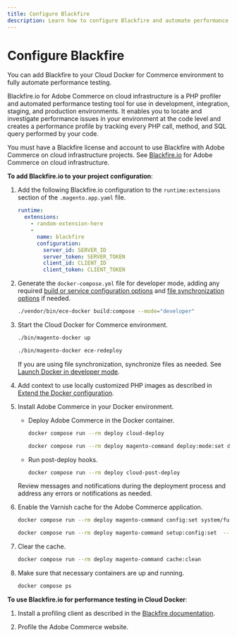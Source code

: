 ```yaml
---
title: Configure Blackfire
description: Learn how to configure Blackfire and automate performance testing.
---
```


# Configure Blackfire

You can add Blackfire to your Cloud Docker for Commerce environment to fully automate performance testing.

Blackfire.io for Adobe Commerce on cloud infrastructure is a PHP profiler and automated performance testing tool for use in development, integration, staging, and production environments. It enables you to locate and investigate performance issues in your environment at the code level and creates a performance profile by tracking every PHP call, method, and SQL query performed by your code.

<InlineAlert variant="warning" slots="text"/>

You must have a Blackfire license and account to use Blackfire with Adobe Commerce on cloud infrastructure projects. See [Blackfire.io][] for Adobe Commerce on cloud infrastructure.

**To add Blackfire.io to your project configuration**:

1. Add the following Blackfire.io configuration to the `runtime:extensions` section of the `.magento.app.yaml` file.

   ```yaml
   runtime:
     extensions:
       - random-extension-here
       -
         name: blackfire
         configuration:
           server_id: SERVER_ID
           server_token: SERVER_TOKEN
           client_id: CLIENT_ID
           client_token: CLIENT_TOKEN
   ```

1. Generate the `docker-compose.yml` file for developer mode, adding any required [build or service configuration options](../quick-reference.md) and [file synchronization options](../setup/synchronize-data.md#file-synchronization-options) if needed.

   ```bash
   ./vendor/bin/ece-docker build:compose --mode="developer"
   ```

1. Start the Cloud Docker for Commerce environment.

   ```bash
   ./bin/magento-docker up
   ```

   ```bash
   ./bin/magento-docker ece-redeploy
   ```

   <!-- <InlineAlert variant="info" slots="text"/> -->

   If you are using file synchronization, synchronize files as needed. See [Launch Docker in developer mode](../deploy/developer-mode.md).

1. Add context to use locally customized PHP images as described in [Extend the Docker configuration](../configure/extend-docker-configuration.md).

1. Install Adobe Commerce in your Docker environment.

   -  Deploy Adobe Commerce in the Docker container.

      ```bash
      docker compose run --rm deploy cloud-deploy
      ```

      ```bash
      docker compose run --rm deploy magento-command deploy:mode:set developer
      ```

   -  Run post-deploy hooks.

      ```bash
      docker compose run --rm deploy cloud-post-deploy
      ```

   <!-- <InlineAlert variant="help" slots="text"/> -->

   Review messages and notifications during the deployment process and address any errors or notifications as needed.

1. Enable the Varnish cache for the Adobe Commerce application.

   ```bash
   docker compose run --rm deploy magento-command config:set system/full_page_cache/caching_application 2 --lock-env
   ```

   ```bash
   docker compose run --rm deploy magento-command setup:config:set  --http-cache-hosts=varnish
   ```

1. Clear the cache.

   ```bash
   docker compose run --rm deploy magento-command cache:clean
   ```

1. Make sure that necessary containers are up and running.

   ```bash
   docker compose ps
   ```

**To use Blackfire.io for performance testing in Cloud Docker**:

1. Install a profiling client as described in the [Blackfire documentation][].

1. Profile the Adobe Commerce website.

<!--Link definitions-->

[Blackfire.io]: https://blackfire.io/magento
[Blackfire documentation]: https://support.blackfire.io/en/collections/145130-blackfire-on-magento-cloud.html
